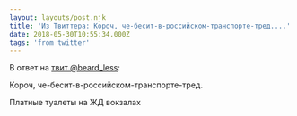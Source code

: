 ```yaml
---
layout: layouts/post.njk
title: 'Из Твиттера: Короч, че-бесит-в-российском-транспорте-тред....'
date: 2018-05-30T10:55:34.000Z
tags: 'from twitter'
---
```

В ответ на [твит @beard_less](https://twitter.com/_/status/1001778141940076544):

Короч, че-бесит-в-российском-транспорте-тред.

Платные туалеты на ЖД вокзалах
